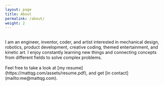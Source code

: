 ```yaml
---
layout: page
title: About
permalink: /about/
weight: 2
---
```




<br>
I am an engineer, inventor, coder, and artist interested in mechanical design, robotics, product development, creative coding, themed entertainment, and kinetic art. I enjoy constantly learning new things and connecting concepts from different fields to solve complex problems. 
<br>

<br>
Feel free to take a look at [my resume](https://mattqg.com/assets/resume.pdf), and get [in contact](mailto:me@mattqg.com). 
<br>



<!-- <div class="row">
{% include about/timeline.html %}
</div> -->

